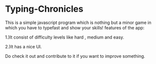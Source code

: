 # Typing-Chronicles
This is a simple javascript program which is nothing but a minor game in which you have to typefast and show your skills!
features of the app:

1.)It consist of difficulty levels like hard , medium and easy.

2.)It has a nice UI.

Do check it out and contribute to it if you want to 
improve something.
